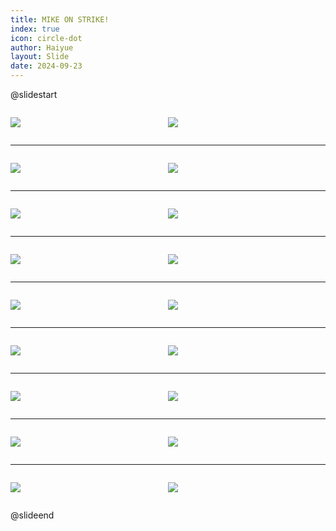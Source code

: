 ```yaml
---
title: MIKE ON STRIKE!
index: true
icon: circle-dot
author: Haiyue
layout: Slide
date: 2024-09-23
---
```

 
@slidestart

<div style="display:flex">
<div style="flex:1">

![](https://raw.githubusercontent.com/yclord/reading/refs/heads/master/english/Level-S/MIKE%20ON%20STRIKE!/001.webp)
</div>
<div style="flex:1">

![](https://raw.githubusercontent.com/yclord/reading/refs/heads/master/english/Level-S/MIKE%20ON%20STRIKE!/002.webp)
</div>
</div>

---

<div style="display:flex">
<div style="flex:1">

![](https://raw.githubusercontent.com/yclord/reading/refs/heads/master/english/Level-S/MIKE%20ON%20STRIKE!/003.webp)
</div>
<div style="flex:1">

![](https://raw.githubusercontent.com/yclord/reading/refs/heads/master/english/Level-S/MIKE%20ON%20STRIKE!/004.webp)
</div>
</div>

---

<div style="display:flex">
<div style="flex:1">

![](https://raw.githubusercontent.com/yclord/reading/refs/heads/master/english/Level-S/MIKE%20ON%20STRIKE!/005.webp)
</div>
<div style="flex:1">

![](https://raw.githubusercontent.com/yclord/reading/refs/heads/master/english/Level-S/MIKE%20ON%20STRIKE!/006.webp)
</div>
</div>

---

<div style="display:flex">
<div style="flex:1">

![](https://raw.githubusercontent.com/yclord/reading/refs/heads/master/english/Level-S/MIKE%20ON%20STRIKE!/007.webp)
</div>
<div style="flex:1">

![](https://raw.githubusercontent.com/yclord/reading/refs/heads/master/english/Level-S/MIKE%20ON%20STRIKE!/008.webp)
</div>
</div>

---

<div style="display:flex">
<div style="flex:1">

![](https://raw.githubusercontent.com/yclord/reading/refs/heads/master/english/Level-S/MIKE%20ON%20STRIKE!/009.webp)
</div>
<div style="flex:1">

![](https://raw.githubusercontent.com/yclord/reading/refs/heads/master/english/Level-S/MIKE%20ON%20STRIKE!/010.webp)
</div>
</div>

---

<div style="display:flex">
<div style="flex:1">

![](https://raw.githubusercontent.com/yclord/reading/refs/heads/master/english/Level-S/MIKE%20ON%20STRIKE!/011.webp)
</div>
<div style="flex:1">

![](https://raw.githubusercontent.com/yclord/reading/refs/heads/master/english/Level-S/MIKE%20ON%20STRIKE!/012.webp)
</div>
</div>

---

<div style="display:flex">
<div style="flex:1">

![](https://raw.githubusercontent.com/yclord/reading/refs/heads/master/english/Level-S/MIKE%20ON%20STRIKE!/013.webp)
</div>
<div style="flex:1">

![](https://raw.githubusercontent.com/yclord/reading/refs/heads/master/english/Level-S/MIKE%20ON%20STRIKE!/014.webp)
</div>
</div>

---

<div style="display:flex">
<div style="flex:1">

![](https://raw.githubusercontent.com/yclord/reading/refs/heads/master/english/Level-S/MIKE%20ON%20STRIKE!/015.webp)
</div>
<div style="flex:1">

![](https://raw.githubusercontent.com/yclord/reading/refs/heads/master/english/Level-S/MIKE%20ON%20STRIKE!/016.webp)
</div>
</div>

---

<div style="display:flex">
<div style="flex:1">

![](https://raw.githubusercontent.com/yclord/reading/refs/heads/master/english/Level-S/MIKE%20ON%20STRIKE!/017.webp)
</div>
<div style="flex:1">

![](https://raw.githubusercontent.com/yclord/reading/refs/heads/master/english/Level-S/MIKE%20ON%20STRIKE!/018.webp)
</div>
</div>

@slideend